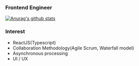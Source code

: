 ### Frontend Engineer

[![Anurag's github stats](https://github-readme-stats.vercel.app/api?username=ryujeongsang)](https://github.com/anuraghazra/github-readme-stats)

### Interest
 - ReactJS(Typescript)
 - Collaboration Methodology(Agile Scrum, Waterfall model)
 - Asynchronous processing
 - UI / UX
